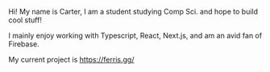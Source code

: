Hi! My name is Carter, I am a student studying Comp Sci. and hope to build cool stuff!

I mainly enjoy working with Typescript, React, Next.js, and am an avid fan of Firebase.

My current project is https://ferris.gg/
